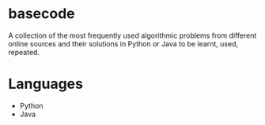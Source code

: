 basecode
========

A collection of the most frequently used algorithmic problems from different online sources and their solutions in Python or Java to be learnt, used, repeated.

# Languages
- Python
- Java
